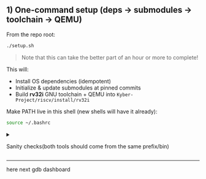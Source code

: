 ## 1) One-command setup (deps → submodules → toolchain → QEMU)

From the repo root:

```bash
./setup.sh
```

> Note that this can take the better part of an hour or more to complete!

This will:

* Install OS dependencies (idempotent)
* Initialize & update submodules at pinned commits
* Build **rv32i** GNU toolchain + QEMU into `Kyber-Project/riscv/install/rv32i`

Make PATH live in this shell (new shells will have it already):

```bash
source ~/.bashrc
```

<details>
  
<summary>
  
Sanity checks(both tools should come from the same prefix/bin)

</summary>

```bash
which riscv32-unknown-elf-gcc
```

Output:

```bash
/home/catalin-ubuntu/Desktop/Kyber-Project/riscv/install/rv32i/bin/riscv32-unknown-elf-gcc
```
---
```bash
which qemu-system-riscv32
```

Output:

```bash
/home/catalin-ubuntu/Desktop/Kyber-Project/riscv/install/rv32i/bin/qemu-system-riscv32
```
---
```bash
riscv32-unknown-elf-gcc --version
```

Output:

```bash
riscv32-unknown-elf-gcc (g1b306039ac4) 15.1.0
Copyright (C) 2025 Free Software Foundation, Inc.
This is free software; see the source for copying conditions.  There is NO
warranty; not even for MERCHANTABILITY or FITNESS FOR A PARTICULAR PURPOSE.
```
---
```bash
qemu-system-riscv32 --version
```

Output:

```bash
QEMU emulator version 10.1.0 (v10.1.0-60-g562020faa2)
Copyright (c) 2003-2025 Fabrice Bellard and the QEMU Project developers
```
---
```bash
qemu-system-riscv32 -machine help
```

Output:

```bash
Supported machines are:
none                 empty machine
opentitan            RISC-V Board compatible with OpenTitan
sifive_e             RISC-V Board compatible with SiFive E SDK
sifive_u             RISC-V Board compatible with SiFive U SDK
spike                RISC-V Spike board (default)
virt                 RISC-V VirtIO board
```

</details>

---

here next gdb dashboard


</details>
